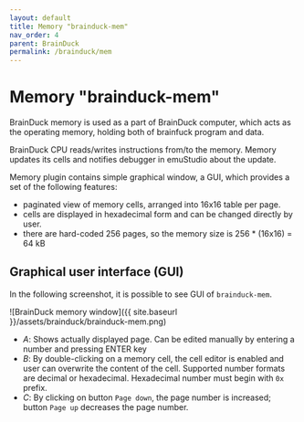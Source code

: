```yaml
---
layout: default
title: Memory "brainduck-mem"
nav_order: 4
parent: BrainDuck
permalink: /brainduck/mem
---
```


# Memory "brainduck-mem"

BrainDuck memory is used as a part of BrainDuck computer, which acts as the operating memory, holding both of brainfuck program and data.

BrainDuck CPU reads/writes instructions from/to the memory. Memory updates its cells and notifies debugger in emuStudio about the update.

Memory plugin contains simple graphical window, a GUI, which provides a set of the following features:

- paginated view of memory cells, arranged into 16x16 table per page.
- cells are displayed in hexadecimal form and can be changed directly by user.
- there are hard-coded 256 pages, so the memory size is 256 * (16x16) = 64 kB

## Graphical user interface (GUI)

In the following screenshot, it is possible to see GUI of `brainduck-mem`.

![BrainDuck memory window]({{ site.baseurl }}/assets/brainduck/brainduck-mem.png)

- *A*: Shows actually displayed page. Can be edited manually by entering a number and pressing ENTER key
- *B*: By double-clicking on a memory cell, the cell editor is enabled and user can overwrite the content of the cell. Supported number formats are decimal or hexadecimal. Hexadecimal number must begin with `0x` prefix.
- *C*: By clicking on button `Page down`, the page number is increased; button `Page up` decreases the page number.
